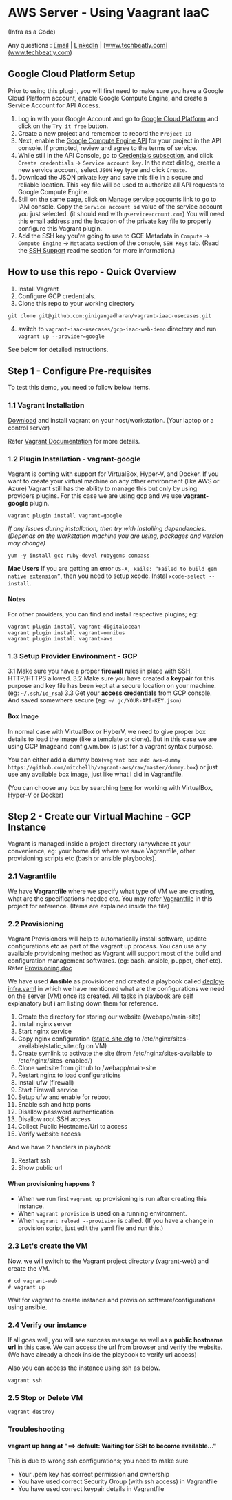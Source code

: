 # AWS Server - Using Vaagrant IaaC 
(Infra as a Code)

Any questions : [Email](mailto:net.gini@gmail.com) | [LinkedIn](http://bit.ly/gineesh) | [www.techbeatly.com](www.techbeatly.com)

## Google Cloud Platform Setup

Prior to using this plugin, you will first need to make sure you have a 
Google Cloud Platform account, enable Google Compute Engine, and create a
Service Account for API Access.

1. Log in with your Google Account and go to
   [Google Cloud Platform](https://cloud.google.com) and click on the
   `Try it free` button.
1. Create a new project and remember to record the `Project ID`
1. Next, enable the
   [Google Compute Engine API](https://console.cloud.google.com/apis/api/compute_component/)
   for your project in the API console. If prompted, review and agree to the
   terms of service.
1. While still in the API Console, go to
   [Credentials subsection](https://console.cloud.google.com/apis/credentials),
   and click `Create credentials` -> `Service account key`. In the
   next dialog, create a new service account, select `JSON` key type and
   click `Create`.
1. Download the JSON private key and save this file in a secure
   and reliable location.  This key file will be used to authorize all API
   requests to Google Compute Engine.
1. Still on the same page, click on
   [Manage service accounts](https://console.cloud.google.com/permissions/serviceaccounts)
   link to go to IAM console. Copy the `Service account id` value of the service
   account you just selected. (it should end with `gserviceaccount.com`) You will
   need this email address and the location of the private key file to properly
   configure this Vagrant plugin.
1. Add the SSH key you're going to use to GCE Metadata in `Compute` ->
   `Compute Engine` -> `Metadata` section of the console, `SSH Keys` tab. (Read
   the [SSH Support](https://github.com/mitchellh/vagrant-google#ssh-support)
   readme section for more information.)
   

## How to use this repo - Quick Overview

1. Install Vagrant
2. Configure GCP credentials.
3. Clone this repo to your working directory
```
git clone git@github.com:ginigangadharan/vagrant-iaac-usecases.git
```
4. switch to `vagrant-iaac-usecases/gcp-iaac-web-demo` directory and run `vagrant up --provider=google`

See below for detailed instructions.

## Step 1 - Configure Pre-requisites
To test this demo, you need to follow below items.

### 1.1 Vagrant Installation
[Download](https://www.vagrantup.com/downloads.html) and install vagrant on your host/workstation. (Your laptop or a control server)

Refer [Vagrant Documentation](https://www.vagrantup.com/docs/installation/) for more details.

### 1.2 Plugin Installation - vagrant-google
Vagrant is coming with support for VirtualBox, Hyper-V, and Docker. If you want to create your virtual machine on any other environment (like AWS or Azure) Vagrant still has the ability to manage this but only by using  providers plugins. For this case we are using gcp and we use **vagrant-google** plugin.

```
vagrant plugin install vagrant-google
```

*If any issues during installation, then try with installing dependencies. (Depends on the workstation machine you are using, packages and version may change)*
```
yum -y install gcc ruby-devel rubygems compass
```
**Mac Users**
If you are getting an error ```OS-X, Rails: “Failed to build gem native extension”```, then you need to setup xcode.
Instal ```xcode-select --install```.


#### Notes
For other providers, you can find and install respective plugins; eg:
```
vagrant plugin install vagrant-digitalocean 
vagrant plugin install vagrant-omnibus
vagrant plugin install vagrant-aws
```

### 1.3 Setup Provider Environment - GCP
3.1 Make sure you have a proper **firewall** rules in place with SSH, HTTP/HTTPS allowed.
3.2 Make sure you have created a **keypair** for this purpose and key file has been kept at a secure location on your machine. (eg: `~/.ssh/id_rsa`)
3.3 Get your **access credentials** from GCP console. And saved somewhere secure (eg: `~/.gc/YOUR-API-KEY.json`)


#### Box Image 
In normal case with VirtualBox or HyberV, we need to give proper box details to load the image (like a template or clone). But in this case we are using GCP Imageand config.vm.box is just for a vagrant syntax purpose. 

You can either add a dummy box(``` vagrant box add aws-dummy https://github.com/mitchellh/vagrant-aws/raw/master/dummy.box ```) or just use any available box image, just like what I did in Vagrantfile.

(You can choose any box by searching [here](https://app.vagrantup.com/boxes/search?provider=google) for working with VirtualBox, Hyper-V or Docker)

## Step 2 - Create our Virtual Machine - GCP Instance
Vagrant is managed inside a project directory (anywhere at your convenience, eg: your home dir) where we save Vagrantfile, other provisioning scripts etc (bash or ansible playbooks).

### 2.1 Vagrantfile
We have **Vagrantfile** where we specify what type of VM we are creating, what are the specifications needed etc. You may refer [Vagrantfile](Vagrantfile) in this project for reference. (Items are explained inside the file)

### 2.2 Provisioning 
Vagrant Provisioners will help to automatically install software, update configurations etc as part of the vagrant up process. You can use any available provisioning method as Vagrant will support most of the build and configuration management softwares. (eg: bash, ansible, puppet, chef etc). 
Refer [Provisioning doc](https://www.vagrantup.com/docs/provisioning/)

We have used **Ansible** as provisioner and created a playbook called [deploy-infra.yaml](deploy-infra.yaml) in which we have mentioned what are the configurations we need on the server (VM) once its created. All tasks in playbook are self explanatory but i am listing down them for reference.
1. Create the directory for storing our website (/webapp/main-site)
2. Install nginx server
3. Start nginx service
4. Copy nginx configuration ([static_site.cfg](static_site.cfg) to /etc/nginx/sites-available/static_site.cfg on VM)
5. Create symlink to activate the site (from /etc/nginx/sites-available to /etc/nginx/sites-enabled/)
6. Clone website from github to /webapp/main-site
7. Restart nginx to load configuratioins
8. Install ufw (firewall)
9. Start Firewall service
10. Setup ufw and enable for reboot
11. Enable ssh and http ports
12. Disallow password authentication
13. Disallow root SSH access
14. Collect Public Hostname/Url to access
15. Verify website access

And we have 2 handlers in playbook
1. Restart ssh
2. Show public url


#### When provisioning happens ?
- When we run first ```vagrant up``` provisioning is run after creating this instance. 
- When ```vagrant provision``` is used on a running environment.
- When ```vagrant reload --provision``` is called. (If you have a change in provision script, just edit the yaml file and run this.)

### 2.3 Let's create the VM
Now, we will switch to the Vagrant project directory (vagrant-web) and create the VM.
```
# cd vagrant-web
# vagrant up
```
Wait for vagrant to create instance and provision software/configurations using ansible.

### 2.4 Verify our instance
If all goes well, you will see success message as well as a **public hostname url** in this case. We can access the url from browser and verify the website. (We have already a check inside the playbook to verify url access)

Also you can access the instance using ssh as below.
```
vagrant ssh
```

### 2.5 Stop or Delete VM
```
vagrant destroy
```

### Troubleshooting
#### vagrant up hang at "==> default: Waiting for SSH to become available..."
This is due to wrong ssh configurations; you need to make sure
- Your .pem key has correct permission and ownership
- You have used correct Security Group (with ssh access) in Vagrantfile
- You have used correct keypair details in Vagrantfile
